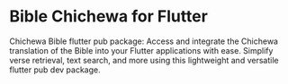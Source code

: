 # Bible Chichewa for Flutter
Chichewa Bible flutter pub package: Access and integrate the Chichewa translation of the Bible into your Flutter applications with ease. Simplify verse retrieval, text search, and more using this lightweight and versatile flutter pub dev package.
